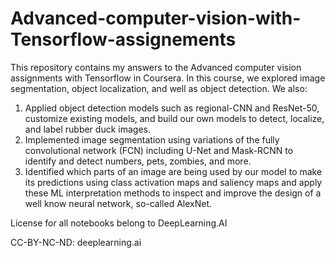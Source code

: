 # Advanced-computer-vision-with-Tensorflow-assignements

This repository contains my answers to the Advanced computer vision assignments with Tensorflow in Coursera. In this course, we explored image segmentation, object localization, and well as object detection. We also:

1) Applied object detection models such as regional-CNN and ResNet-50, customize existing models, and build our own models to detect, localize, and label rubber duck images.
2) Implemented image segmentation using variations of the fully convolutional network (FCN) including U-Net and Mask-RCNN to identify and detect numbers, pets, zombies, and more.
3) Identified which parts of an image are being used by our model to make its predictions using class activation maps and saliency maps and apply these ML interpretation methods to inspect and improve the design of a well know neural network, so-called AlexNet.

License for all notebooks belong to DeepLearning.AI

CC-BY-NC-ND: deeplearning.ai
